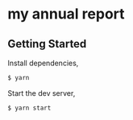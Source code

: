 # my annual report

## Getting Started

Install dependencies,

```bash
$ yarn
```

Start the dev server,

```bash
$ yarn start
```
